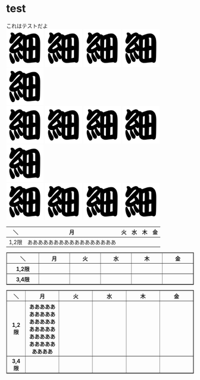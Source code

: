 # test
これはテストだよ<br>
<a href="https://github.com/smartnova/19-allhands/projects/9"><img src="ほそ.png" width="100"></a>
<a href="https://github.com/smartnova/19-allhands/projects/9"><img src="ほそ.png" width="100"></a>
<a href="https://github.com/smartnova/19-allhands/projects/9"><img src="ほそ.png" width="100"></a>
<a href="https://github.com/smartnova/19-allhands/projects/9"><img src="ほそ.png" width="100"></a>
<a href="https://github.com/smartnova/19-allhands/projects/9"><img src="ほそ.png" width="100"></a><br>
<a href="https://github.com/smartnova/19-allhands/projects/9"><img src="ほそ.png" width="100"></a>
<a href="https://github.com/smartnova/19-allhands/projects/9"><img src="ほそ.png" width="100"></a>
<a href="https://github.com/smartnova/19-allhands/projects/9"><img src="ほそ.png" width="100"></a>
<a href="https://github.com/smartnova/19-allhands/projects/9"><img src="ほそ.png" width="100"></a>
<a href="https://github.com/smartnova/19-allhands/projects/9"><img src="ほそ.png" width="100"></a><br>
<a href="https://github.com/smartnova/19-allhands/projects/9"><img src="ほそ.png" width="100"></a>
<a href="https://github.com/smartnova/19-allhands/projects/9"><img src="ほそ.png" width="100"></a>
<a href="https://github.com/smartnova/19-allhands/projects/9"><img src="ほそ.png" width="100"></a>
<a href="https://github.com/smartnova/19-allhands/projects/9"><img src="ほそ.png" width="100"></a>

|＼|月|火|水|木|金|
|---|---|---|---|---|---|
|1,2限|あああああああああああああああああ|||||

<table border="1">
  <thead>
  <tr>
    <th width="100px">＼</th>
    <th width="100px">月</th>
    <th width="100px">火</th>
    <th width="100px">水</th>
    <th width="100px">木</th>
    <th width="100px">金</th>
  </tr>
  </thead>
  <tbody>
  <tr>
    <th width="100px">1,2限</th>
    <th width="100px"></th>
    <th width="100px"></th>
    <th width="100px"></th>
    <th width="100px"></th>
    <th width="100px"></th>
  </tr>  
  <tr>
    <th width="100px">3,4限</th>
    <th width="100px"></th>
    <th width="100px"></th>
    <th width="100px"></th>
    <th width="100px"></th>
    <th width="100px"></th>
  </tr> 
  </tbody>
</table>

<table border="1">
  <thead>
  <tr>
    <th width="10%">＼</th>
    <th width="18%">月</th>
    <th width="18%">火</th>
    <th width="18%">水</th>
    <th width="18%">木</th>
    <th width="18%">金</th>
  </tr>
  </thead>
  <tbody>
  <tr>
    <th width="10%">1,2限</th>
    <th width="18%">ああああああああああああああああああああああああああああああああああ</th>
    <th width="18%"></th>
    <th width="18%"></th>
    <th width="18%"></th>
    <th width="18%"></th>
  </tr>  
  <tr>
    <th width="10%">3,4限</th>
    <th width="18%"></th>
    <th width="18%"></th>
    <th width="18%"></th>
    <th width="18%"></th>
    <th width="18%"></th>
  </tr> 
  </tbody>
</table>
